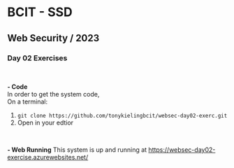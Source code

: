 # BCIT - SSD
## Web Security / 2023
### Day 02 Exercises  
<br />  

**- Code**  
In order to get the system code,  
On a terminal:
1. `git clone https://github.com/tonykielingbcit/websec-day02-exerc.git`
2. Open in your edtior
<br />  

**- Web Running**
This system is up and running at https://websec-day02-exercise.azurewebsites.net/
<br />  
